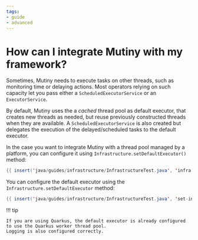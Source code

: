 ```yaml
---
tags:
- guide
- advanced
---
```


# How can I integrate Mutiny with my framework?

Sometimes, Mutiny needs to execute tasks on other threads, such as monitoring time or delaying actions.
Most operators relying on such capacity let you pass either a `ScheduledExecutorService` or an `ExecutorService`.

By default, Mutiny uses the a _cached_ thread pool as default executor, that creates new threads as needed, but reuse previously constructed threads when they are available.
A `ScheduledExecutorService` is also created but delegates the execution of the delayed/scheduled tasks to the default executor.

In the case you want to integrate Mutiny with a thread pool managed by a platform, you can configure it using `Infrastructure.setDefaultExecutor()` method:

```java linenums="1"
{{ insert('java/guides/infrastructure/InfrastructureTest.java', 'infra') }}
```

You can configure the default executor using the `Infrastructure.setDefaultExecutor` method:

```java linenums="1"
{{ insert('java/guides/infrastructure/InfrastructureTest.java', 'set-infra') }}
```

!!! tip
    
    If you are using Quarkus, the default executor is already configured to use the Quarkus worker thread pool.
    Logging is also configured correctly.
